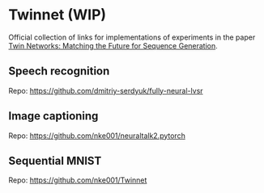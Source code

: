 Twinnet (WIP)
=============

Official collection of links for implementations of experiments in the paper [Twin Networks: Matching the Future for Sequence Generation](https://arxiv.org/abs/1708.06742).

Speech recognition
------------------
Repo: https://github.com/dmitriy-serdyuk/fully-neural-lvsr

Image captioning
----------------
Repo: https://github.com/nke001/neuraltalk2.pytorch

Sequential MNIST
----------------

Repo: https://github.com/nke001/Twinnet
